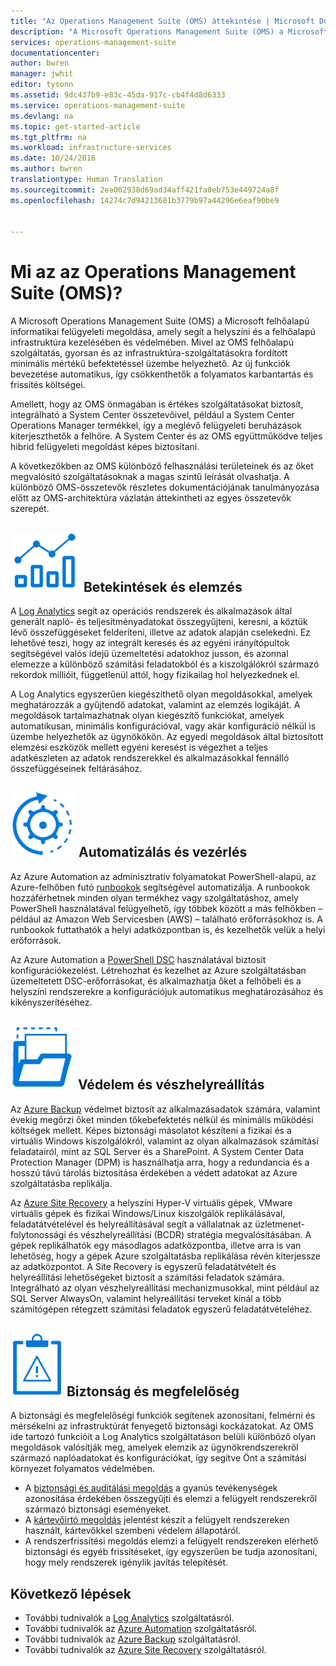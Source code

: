 ```yaml
---
title: "Az Operations Management Suite (OMS) áttekintése | Microsoft Docs"
description: "A Microsoft Operations Management Suite (OMS) a Microsoft felhőalapú informatikai felügyeleti megoldása, amely segít a helyszíni és a felhőalapú infrastruktúra kezelésében és védelmében.  Ez a cikk azonosítja az OMS különböző szolgáltatásait, és a részletes tartalmukra mutató hivatkozásokat tartalmaz."
services: operations-management-suite
documentationcenter: 
author: bwren
manager: jwhit
editor: tysonn
ms.assetid: 9dc437b9-e83c-45da-917c-cb4f4d8d6333
ms.service: operations-management-suite
ms.devlang: na
ms.topic: get-started-article
ms.tgt_pltfrm: na
ms.workload: infrastructure-services
ms.date: 10/24/2016
ms.author: bwren
translationtype: Human Translation
ms.sourcegitcommit: 2ea002938d69ad34aff421fa0eb753e449724a8f
ms.openlocfilehash: 14274c7d94213681b3779b97a44296e6eaf90be9


---
```

# <a name="what-is-operations-management-suite-oms"></a>Mi az az Operations Management Suite (OMS)?
A Microsoft Operations Management Suite (OMS) a Microsoft felhőalapú informatikai felügyeleti megoldása, amely segít a helyszíni és a felhőalapú infrastruktúra kezelésében és védelmében.  Mivel az OMS felhőalapú szolgáltatás, gyorsan és az infrastruktúra-szolgáltatásokra fordított minimális mértékű befektetéssel üzembe helyezhető.  Az új funkciók bevezetése automatikus, így csökkenthetők a folyamatos karbantartás és frissítés költségei.

Amellett, hogy az OMS önmagában is értékes szolgáltatásokat biztosít, integrálható a System Center összetevőivel, például a System Center Operations Manager termékkel, így a meglévő felügyeleti beruházások kiterjeszthetők a felhőre.  A System Center és az OMS együttműködve teljes hibrid felügyeleti megoldást képes biztosítani.

A következőkben az OMS különböző felhasználási területeinek és az őket megvalósító szolgáltatásoknak a magas szintű leírását olvashatja.  A különböző OMS-összetevők részletes dokumentációjának tanulmányozása előtt az OMS-architektúra vázlatán áttekintheti az egyes összetevők szerepét.

## <a name="insight-and-analyticsmediaoperationsmanagementsuiteoverviewiconinsightanalyticspng-insight-and-analytics"></a>![Betekintések és elemzés](media/operations-management-suite-overview/icon-insight-analytics.png) Betekintések és elemzés
A [Log Analytics](http://azure.microsoft.com/documentation/services/log-analytics) segít az operációs rendszerek és alkalmazások által generált napló- és teljesítményadatokat összegyűjteni, keresni, a köztük lévő összefüggéseket felderíteni, illetve az adatok alapján cselekedni. Ez lehetővé teszi, hogy az integrált keresés és az egyéni irányítópultok segítségével valós idejű üzemeltetési adatokhoz jusson, és azonnal elemezze a különböző számítási feladatokból és a kiszolgálókról származó rekordok millióit, függetlenül attól, hogy fizikailag hol helyezkednek el.

A Log Analytics egyszerűen kiegészíthető olyan megoldásokkal, amelyek meghatározzák a gyűjtendő adatokat, valamint az elemzés logikáját.  A megoldások tartalmazhatnak olyan kiegészítő funkciókat, amelyek automatikusan, minimális konfigurációval, vagy akár konfiguráció nélkül is üzembe helyezhetők az ügynökökön.  Az egyedi megoldások által biztosított elemzési eszközök mellett egyéni keresést is végezhet a teljes adatkészleten az adatok rendszerekkel és alkalmazásokkal fennálló összefüggéseinek feltárásához.  

## <a name="automation-controlmediaoperationsmanagementsuiteoverviewiconautomationcontrolpng-automation-control"></a>![Automatizálás és vezérlés](media/operations-management-suite-overview/icon-automation-control.png) Automatizálás és vezérlés
Az Azure Automation az adminisztratív folyamatokat PowerShell-alapú, az Azure-felhőben futó [runbookok](../automation/automation-runbook-types.md) segítségével automatizálja.  A runbookok hozzáférhetnek minden olyan termékhez vagy szolgáltatáshoz, amely PowerShell használatával felügyelhető, így többek között a más felhőkben – például az Amazon Web Servicesben (AWS) – található erőforrásokhoz is.  A runbookok futtathatók a helyi adatközpontban is, és kezelhetők velük a helyi erőforrások.

Az Azure Automation a [PowerShell DSC](../automation/automation-dsc-overview.md) használatával biztosít konfigurációkezelést.  Létrehozhat és kezelhet az Azure szolgáltatásban üzemeltetett DSC-erőforrásokat, és alkalmazhatja őket a felhőbeli és a helyszíni rendszerekre a konfigurációjuk automatikus meghatározásához és kikényszerítéséhez.

## <a name="protection-and-recoverymediaoperationsmanagementsuiteoverviewiconprotectionrecoverypng-protection-and-disaster-recovery"></a>![Védelem és helyreállítás](media/operations-management-suite-overview/icon-protection-recovery.png) Védelem és vészhelyreállítás
Az [Azure Backup](http://azure.microsoft.com/documentation/services/backup) védelmet biztosít az alkalmazásadatok számára, valamint évekig megőrzi őket minden tőkebefektetés nélkül és minimális működési költségek mellett.  Képes biztonsági másolatot készíteni a fizikai és a virtuális Windows kiszolgálókról, valamint az olyan alkalmazások számítási feladatairól, mint az SQL Server és a SharePoint.  A System Center Data Protection Manager (DPM) is használhatja arra, hogy a redundancia és a hosszú távú tárolás biztosítása érdekében a védett adatokat az Azure szolgáltatásba replikálja.

Az [Azure Site Recovery](http://azure.microsoft.com/documentation/services/site-recovery) a helyszíni Hyper-V virtuális gépek, VMware virtuális gépek és fizikai Windows/Linux kiszolgálók replikálásával, feladatátvételével és helyreállításával segít a vállalatnak az üzletmenet-folytonossági és vészhelyreállítási (BCDR) stratégia megvalósításában. A gépek replikálhatók egy másodlagos adatközpontba, illetve arra is van lehetőség, hogy a gépek Azure szolgáltatásba replikálása révén kiterjessze az adatközpontot. A Site Recovery is egyszerű feladatátvételt és helyreállítási lehetőségeket biztosít a számítási feladatok számára. Integrálható az olyan vészhelyreállítási mechanizmusokkal, mint például az SQL Server AlwaysOn, valamint helyreállítási terveket kínál a több számítógépen rétegzett számítási feladatok egyszerű feladatátvételéhez.

## <a name="oms-security-and-compliancemediaoperationsmanagementsuiteoverviewiconsecuritycompliancepng-security-and-compliance"></a>![OMS Biztonság és megfelelőség](media/operations-management-suite-overview/icon-security-compliance.png) Biztonság és megfelelőség
A biztonsági és megfelelőségi funkciók segítenek azonosítani, felmérni és mérsékelni az infrastruktúrát fenyegető biztonsági kockázatokat.  Az OMS ide tartozó funkcióit a Log Analytics szolgáltatáson belüli különböző olyan megoldások valósítják meg, amelyek elemzik az ügynökrendszerekről származó naplóadatokat és konfigurációkat, így segítve Önt a számítási környezet folyamatos védelmében.

* A [biztonsági és auditálási megoldás](oms-security-getting-started.md) a gyanús tevékenységek azonosítása érdekében összegyűjti és elemzi a felügyelt rendszerekről származó biztonsági eseményeket.
* A [kártevőirtó megoldás](../log-analytics/log-analytics-malware.md) jelentést készít a felügyelt rendszereken használt, kártevőkkel szembeni védelem állapotáról.  
* A rendszerfrissítési megoldás elemzi a felügyelt rendszereken elérhető biztonsági és egyéb frissítéseket, így egyszerűen be tudja azonosítani, hogy mely rendszerek igénylik javítás telepítését.

## <a name="next-steps"></a>Következő lépések
* További tudnivalók a [Log Analytics](http://azure.microsoft.com/documentation/services/log-analytics) szolgáltatásról.
* További tudnivalók az [Azure Automation](../automation/automation-intro.md) szolgáltatásról.
* További tudnivalók az [Azure Backup](http://azure.microsoft.com/documentation/services/backup) szolgáltatásról.
* További tudnivalók az [Azure Site Recovery](http://azure.microsoft.com/documentation/services/site-recovery) szolgáltatásról.




<!--HONumber=Nov16_HO2-->


